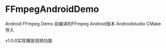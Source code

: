 # FFmpegAndroidDemo
Android FFmpeg Demo
自编译的FFmpeg Android版本 
Androidstudio CMake导入 

v1.0.0实现播放视频功能
